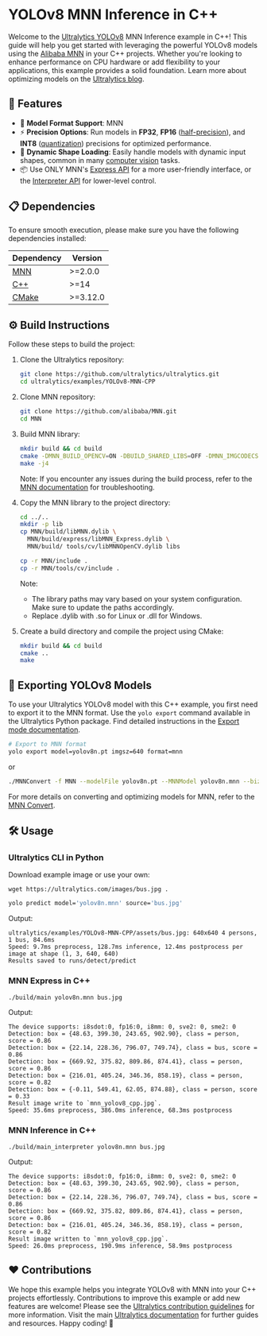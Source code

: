 # YOLOv8 MNN Inference in C++

Welcome to the [Ultralytics YOLOv8](https://docs.ultralytics.com/models/yolov8/) MNN Inference example in C++! This guide will help you get started with leveraging the powerful YOLOv8 models using the [Alibaba MNN](https://mnn-docs.readthedocs.io/en/latest/) in your C++ projects. Whether you're looking to enhance performance on CPU hardware or add flexibility to your applications, this example provides a solid foundation. Learn more about optimizing models on the [Ultralytics blog](https://www.ultralytics.com/blog).

## 🌟 Features

- 🚀 **Model Format Support**: MNN
- ⚡ **Precision Options**: Run models in **FP32**, **FP16** ([half-precision](https://www.ultralytics.com/glossary/half-precision)), and **INT8** ([quantization](https://www.ultralytics.com/glossary/model-quantization)) precisions for optimized performance.
- 🔄 **Dynamic Shape Loading**: Easily handle models with dynamic input shapes, common in many [computer vision](https://www.ultralytics.com/glossary/computer-vision-cv) tasks.
- 📦 Use ONLY MNN's [Express API](https://github.com/alibaba/MNN) for a more user-friendly interface, or the [Interpreter API](https://mnn-docs.readthedocs.io/en/latest/cpp/Interpreter.html) for lower-level control.

## 📋 Dependencies

To ensure smooth execution, please make sure you have the following dependencies installed:

| Dependency                                        | Version  |
| ------------------------------------------------- | -------- |
| [MNN](https://mnn-docs.readthedocs.io/en/latest/) | >=2.0.0  |
| [C++](https://en.cppreference.com/w/)             | >=14     |
| [CMake](https://cmake.org/documentation/)         | >=3.12.0 |

## ⚙️ Build Instructions

Follow these steps to build the project:

1.  Clone the Ultralytics repository:

    ```bash
    git clone https://github.com/ultralytics/ultralytics.git
    cd ultralytics/examples/YOLOv8-MNN-CPP
    ```

2.  Clone MNN repository:

    ```bash
    git clone https://github.com/alibaba/MNN.git
    cd MNN
    ```

3.  Build MNN library:

    ```bash
    mkdir build && cd build
    cmake -DMNN_BUILD_OPENCV=ON -DBUILD_SHARED_LIBS=OFF -DMNN_IMGCODECS=ON ..
    make -j4
    ```

    Note: If you encounter any issues during the build process, refer to the [MNN documentation](https://mnn-docs.readthedocs.io/en/latest/) for troubleshooting.

4.  Copy the MNN library to the project directory:

    ```bash
    cd ../..
    mkdir -p lib
    cp MNN/build/libMNN.dylib \
      MNN/build/express/libMNN_Express.dylib \
      MNN/build/ tools/cv/libMNNOpenCV.dylib libs

    cp -r MNN/include .
    cp -r MNN/tools/cv/include .
    ```

    Note:

    - The library paths may vary based on your system configuration. Make sure to update the paths accordingly.
    - Replace .dylib with .so for Linux or .dll for Windows.

5.  Create a build directory and compile the project using CMake:
    ```bash
    mkdir build && cd build
    cmake ..
    make
    ```

## 🔄 Exporting YOLOv8 Models

To use your Ultralytics YOLOv8 model with this C++ example, you first need to export it to the MNN format. Use the `yolo export` command available in the Ultralytics Python package. Find detailed instructions in the [Export mode documentation](https://docs.ultralytics.com/modes/export/).

```bash
# Export to MNN format
yolo export model=yolov8n.pt imgsz=640 format=mnn
```

or

```bash
./MNNConvert -f MNN --modelFile yolov8n.pt --MNNModel yolov8n.mnn --bizCode biz
```

For more details on converting and optimizing models for MNN, refer to the [MNN Convert](https://mnn-docs.readthedocs.io/en/latest/tools/convert.html).

## 🛠️ Usage

### Ultralytics CLI in Python

Download example image or use your own:

```
wget https://ultralytics.com/images/bus.jpg .
```

```bash
yolo predict model='yolov8n.mnn' source='bus.jpg'
```

Output:

```
ultralytics/examples/YOLOv8-MNN-CPP/assets/bus.jpg: 640x640 4 persons, 1 bus, 84.6ms
Speed: 9.7ms preprocess, 128.7ms inference, 12.4ms postprocess per image at shape (1, 3, 640, 640)
Results saved to runs/detect/predict
```

### MNN Express in C++

```bash
./build/main yolov8n.mnn bus.jpg
```

Output:

```
The device supports: i8sdot:0, fp16:0, i8mm: 0, sve2: 0, sme2: 0
Detection: box = {48.63, 399.30, 243.65, 902.90}, class = person, score = 0.86
Detection: box = {22.14, 228.36, 796.07, 749.74}, class = bus, score = 0.86
Detection: box = {669.92, 375.82, 809.86, 874.41}, class = person, score = 0.86
Detection: box = {216.01, 405.24, 346.36, 858.19}, class = person, score = 0.82
Detection: box = {-0.11, 549.41, 62.05, 874.88}, class = person, score = 0.33
Result image write to `mnn_yolov8_cpp.jpg`.
Speed: 35.6ms preprocess, 386.0ms inference, 68.3ms postprocess
```

### MNN Inference in C++

```
./build/main_interpreter yolov8n.mnn bus.jpg
```

Output:

```
The device supports: i8sdot:0, fp16:0, i8mm: 0, sve2: 0, sme2: 0
Detection: box = {48.63, 399.30, 243.65, 902.90}, class = person, score = 0.86
Detection: box = {22.14, 228.36, 796.07, 749.74}, class = bus, score = 0.86
Detection: box = {669.92, 375.82, 809.86, 874.41}, class = person, score = 0.86
Detection: box = {216.01, 405.24, 346.36, 858.19}, class = person, score = 0.82
Result image written to `mnn_yolov8_cpp.jpg`.
Speed: 26.0ms preprocess, 190.9ms inference, 58.9ms postprocess
```

## ❤️ Contributions

We hope this example helps you integrate YOLOv8 with MNN into your C++ projects effortlessly. Contributions to improve this example or add new features are welcome! Please see the [Ultralytics contribution guidelines](https://docs.ultralytics.com/help/contributing/) for more information. Visit the main [Ultralytics documentation](https://docs.ultralytics.com/) for further guides and resources. Happy coding! 🚀
